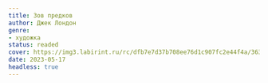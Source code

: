 ```yaml
---
title: Зов предков
author: Джек Лондон
genre:
- художка
status: readed
cover: https://img3.labirint.ru/rc/dfb7e7d37b708ee76d1c907fc2e44f4a/363x561q80/books55/544629/cover.jpg?1612351761
date: 2023-05-17
headless: true
---
```


